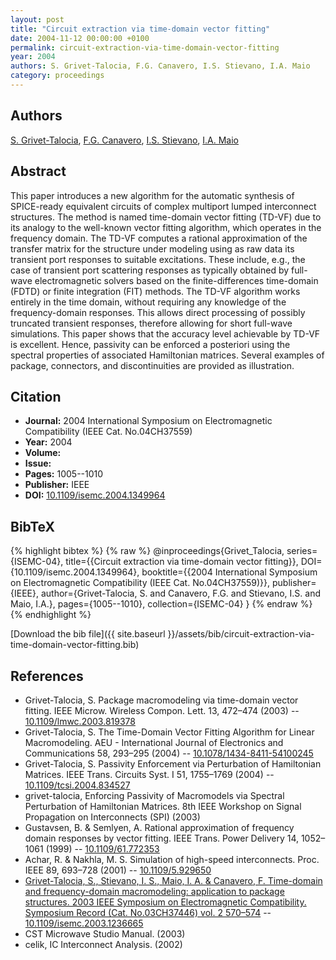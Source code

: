 ```yaml
---
layout: post
title: "Circuit extraction via time-domain vector fitting"
date: 2004-11-12 00:00:00 +0100
permalink: circuit-extraction-via-time-domain-vector-fitting
year: 2004
authors: S. Grivet-Talocia, F.G. Canavero, I.S. Stievano, I.A. Maio
category: proceedings
---
```

 
## Authors
[S. Grivet-Talocia](authors/stefano-grivet-talocia), [F.G. Canavero](authors/f-g-canavero), [I.S. Stievano](authors/i-s-stievano), [I.A. Maio](authors/i-a-maio)
 
## Abstract
This paper introduces a new algorithm for the automatic synthesis of SPICE-ready equivalent circuits of complex multiport lumped interconnect structures. The method is named time-domain vector fitting (TD-VF) due to its analogy to the well-known vector fitting algorithm, which operates in the frequency domain. The TD-VF computes a rational approximation of the transfer matrix for the structure under modeling using as raw data its transient port responses to suitable excitations. These include, e.g., the case of transient port scattering responses as typically obtained by full-wave electromagnetic solvers based on the finite-differences time-domain (FDTD) or finite integration (FIT) methods. The TD-VF algorithm works entirely in the time domain, without requiring any knowledge of the frequency-domain responses. This allows direct processing of possibly truncated transient responses, therefore allowing for short full-wave simulations. This paper shows that the accuracy level achievable by TD-VF is excellent. Hence, passivity can be enforced a posteriori using the spectral properties of associated Hamiltonian matrices. Several examples of package, connectors, and discontinuities are provided as illustration.
 
## Citation
- **Journal:** 2004 International Symposium on Electromagnetic Compatibility (IEEE Cat. No.04CH37559)
- **Year:** 2004
- **Volume:** 
- **Issue:** 
- **Pages:** 1005--1010
- **Publisher:** IEEE
- **DOI:** [10.1109/isemc.2004.1349964](https://doi.org/10.1109/isemc.2004.1349964)
 
## BibTeX
{% highlight bibtex %}
{% raw %}
@inproceedings{Grivet_Talocia,
  series={ISEMC-04},
  title={{Circuit extraction via time-domain vector fitting}},
  DOI={10.1109/isemc.2004.1349964},
  booktitle={{2004 International Symposium on Electromagnetic Compatibility (IEEE Cat. No.04CH37559)}},
  publisher={IEEE},
  author={Grivet-Talocia, S. and Canavero, F.G. and Stievano, I.S. and Maio, I.A.},
  pages={1005--1010},
  collection={ISEMC-04}
}
{% endraw %}
{% endhighlight %}
 
[Download the bib file]({{ site.baseurl }}/assets/bib/circuit-extraction-via-time-domain-vector-fitting.bib)
 
## References
- Grivet-Talocia, S. Package macromodeling via time-domain vector fitting. IEEE Microw. Wireless Compon. Lett. 13, 472–474 (2003) -- [10.1109/lmwc.2003.819378](https://doi.org/10.1109/lmwc.2003.819378)
- Grivet-Talocia, S. The Time-Domain Vector Fitting Algorithm for Linear Macromodeling. AEU - International Journal of Electronics and Communications 58, 293–295 (2004) -- [10.1078/1434-8411-54100245](https://doi.org/10.1078/1434-8411-54100245)
- Grivet-Talocia, S. Passivity Enforcement via Perturbation of Hamiltonian Matrices. IEEE Trans. Circuits Syst. I 51, 1755–1769 (2004) -- [10.1109/tcsi.2004.834527](https://doi.org/10.1109/tcsi.2004.834527)
- grivet-talocia, Enforcing Passivity of Macromodels via Spectral Perturbation of Hamiltonian Matrices. 8th IEEE Workshop on Signal Propagation on Interconnects (SPI) (2003)
- Gustavsen, B. & Semlyen, A. Rational approximation of frequency domain responses by vector fitting. IEEE Trans. Power Delivery 14, 1052–1061 (1999) -- [10.1109/61.772353](https://doi.org/10.1109/61.772353)
- Achar, R. & Nakhla, M. S. Simulation of high-speed interconnects. Proc. IEEE 89, 693–728 (2001) -- [10.1109/5.929650](https://doi.org/10.1109/5.929650)
- [Grivet-Talocia, S., Stievano, I. S., Maio, I. A. & Canavero, F. Time-domain and frequency-domain macromodeling: application to package structures. 2003 IEEE Symposium on Electromagnetic Compatibility. Symposium Record (Cat. No.03CH37446) vol. 2 570–574](time-domain-and-frequency-domain-macromodeling-application-to-package-structures) -- [10.1109/isemc.2003.1236665](https://doi.org/10.1109/isemc.2003.1236665)
- CST Microwave Studio Manual. (2003)
- celik, IC Interconnect Analysis. (2002)

